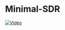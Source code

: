 # Minimal-SDR




[![Video](https://github.com/FrankBoesing/Minimal-SDR/blob/master/extras/1.png)](https://www.youtube.com/watch?v=VIKR3kuGEqg "First demo")
